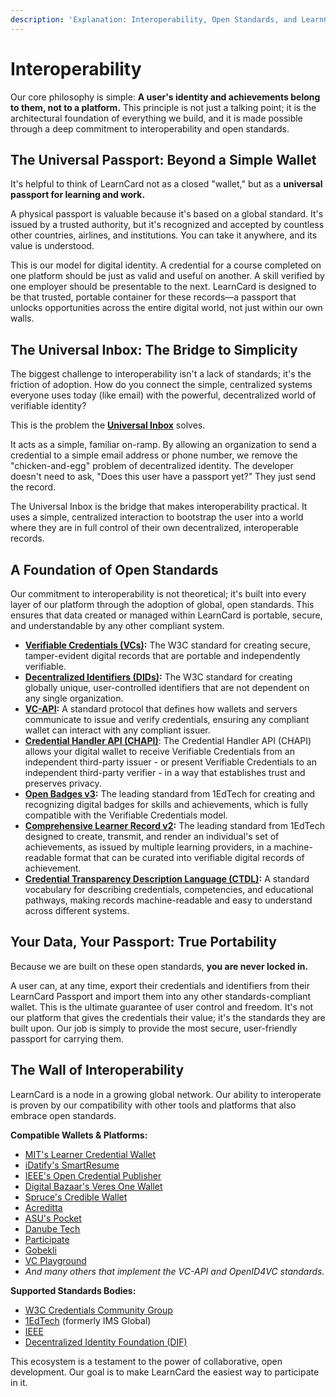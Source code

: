 ```yaml
---
description: 'Explanation: Interoperability, Open Standards, and LearnCard'
---
```


# Interoperability

Our core philosophy is simple: **A user's identity and achievements belong to them, not to a platform.** This principle is not just a talking point; it is the architectural foundation of everything we build, and it is made possible through a deep commitment to interoperability and open standards.

## The Universal Passport: Beyond a Simple Wallet

It's helpful to think of LearnCard not as a closed "wallet," but as a **universal passport for learning and work.**

A physical passport is valuable because it's based on a global standard. It's issued by a trusted authority, but it's recognized and accepted by countless other countries, airlines, and institutions. You can take it anywhere, and its value is understood.

This is our model for digital identity. A credential for a course completed on one platform should be just as valid and useful on another. A skill verified by one employer should be presentable to the next. LearnCard is designed to be that trusted, portable container for these records—a passport that unlocks opportunities across the entire digital world, not just within our own walls.

## The Universal Inbox: The Bridge to Simplicity

The biggest challenge to interoperability isn't a lack of standards; it's the friction of adoption. How do you connect the simple, centralized systems everyone uses today (like email) with the powerful, decentralized world of verifiable identity?

This is the problem the [**Universal Inbox**](../core-concepts/network-and-interactions/universal-inbox.md) solves.

It acts as a simple, familiar on-ramp. By allowing an organization to send a credential to a simple email address or phone number, we remove the "chicken-and-egg" problem of decentralized identity. The developer doesn't need to ask, "Does this user have a passport yet?" They just send the record.

The Universal Inbox is the bridge that makes interoperability practical. It uses a simple, centralized interaction to bootstrap the user into a world where they are in full control of their own decentralized, interoperable records.

## A Foundation of Open Standards

Our commitment to interoperability is not theoretical; it's built into every layer of our platform through the adoption of global, open standards. This ensures that data created or managed within LearnCard is portable, secure, and understandable by any other compliant system.

* [**Verifiable Credentials (VCs)**](https://w3c.github.io/vc-data-model/)**:** The W3C standard for creating secure, tamper-evident digital records that are portable and independently verifiable.
* [**Decentralized Identifiers (DIDs)**](https://w3c.github.io/did/)**:** The W3C standard for creating globally unique, user-controlled identifiers that are not dependent on any single organization.
* [**VC-API**](https://w3c-ccg.github.io/vc-api)**:** A standard protocol that defines how wallets and servers communicate to issue and verify credentials, ensuring any compliant wallet can interact with any compliant issuer.
* [**Credential Handler API (CHAPI)**](http://chapi.io/): The Credential Handler API (CHAPI) allows your digital wallet to receive Verifiable Credentials from an independent third-party issuer - or present Verifiable Credentials to an independent third-party verifier - in a way that establishes trust and preserves privacy.
* [**Open Badges v3**](https://www.imsglobal.org/spec/ob/v3p0/)**:** The leading standard from 1EdTech for creating and recognizing digital badges for skills and achievements, which is fully compatible with the Verifiable Credentials model.
* [**Comprehensive Learner Record v2**](https://www.imsglobal.org/spec/clr/v2p0/)**:** The leading standard from 1EdTech designed to create, transmit, and render an individual's set of achievements, as issued by multiple learning providers, in a machine-readable format that can be curated into verifiable digital records of achievement.
* [**Credential Transparency Description Language (CTDL)**](https://credentialengine.org/credential-transparency/ctdl/)**:** A standard vocabulary for describing credentials, competencies, and educational pathways, making records machine-readable and easy to understand across different systems.

## Your Data, Your Passport: True Portability

Because we are built on these open standards, **you are never locked in.**

A user can, at any time, export their credentials and identifiers from their LearnCard Passport and import them into any other standards-compliant wallet. This is the ultimate guarantee of user control and freedom. It's not our platform that gives the credentials their value; it's the standards they are built upon. Our job is simply to provide the most secure, user-friendly passport for carrying them.

## The Wall of Interoperability

LearnCard is a node in a growing global network. Our ability to interoperate is proven by our compatibility with other tools and platforms that also embrace open standards.

**Compatible Wallets & Platforms:**

* [MIT's Learner Credential Wallet](https://lcw.app/)
* [iDatify's SmartResume](https://www.smartresume.com/)
* [IEEE's Open Credential Publisher](https://opencredentialpublisher.org/access/login)
* [Digital Bazaar's Veres One Wallet](https://veres.one/)
* [Spruce's Credible Wallet](https://spruceid.com/products/credible)
* [Acreditta](https://info.acreditta.com/)
* [ASU's Pocket](https://pocket.asu.edu/)
* [Danube Tech](https://danubetech.com/tech/uni-issuer-verifier)
* [Participate](https://www.participate.com/)
* [Gobekli](https://gobekli.io/)
* [VC Playground](https://vcplayground.org/)
* _And many others that implement the VC-API and OpenID4VC standards._

**Supported Standards Bodies:**

* [W3C Credentials Community Group](https://www.w3.org/community/credentials/)
* [1EdTech](https://www.1edtech.org/) (formerly IMS Global)
* [IEEE](https://www.ieee.org/)
* [Decentralized Identity Foundation (DIF)](https://identity.foundation/)

This ecosystem is a testament to the power of collaborative, open development. Our goal is to make LearnCard the easiest way to participate in it.
